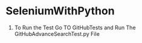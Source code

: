 # SeleniumWithPython

1) To Run the Test Go TO GitHubTests and Run The GitHubAdvanceSearchTest.py File

